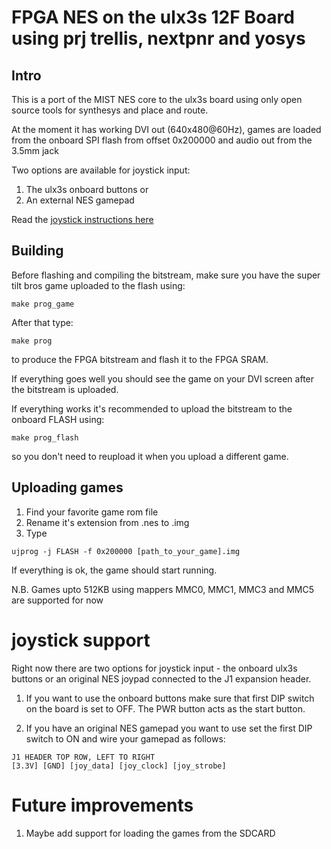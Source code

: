 
# FPGA NES on the ulx3s 12F Board using prj trellis, nextpnr and yosys

## Intro

This is a port of the MIST NES core to the ulx3s board
using only open source tools for synthesys and place and route.

At the moment it has working DVI out (640x480@60Hz),
games are loaded from the onboard SPI flash from offset 0x200000 and
audio out from the 3.5mm jack

Two options are available for joystick input:
1. The ulx3s onboard buttons or
2. An external NES gamepad

Read the [joystick instructions here](#joystick-support)


## Building

Before flashing and compiling the bitstream,
make sure you have the super tilt bros game uploaded to the flash using:

```
make prog_game
```

After that type:

```
make prog
```

to produce the FPGA bitstream and flash it to the FPGA SRAM.

If everything goes well you should see the game on your DVI screen
after the bitstream is uploaded.

If everything works it's recommended to upload the bitstream to the onboard FLASH using:

```
make prog_flash
```

so you don't need to reupload it when you upload a different game.

## Uploading games

1. Find your favorite game rom file
2. Rename it's extension from .nes to .img
4. Type
```
ujprog -j FLASH -f 0x200000 [path_to_your_game].img
```

If everything is ok, the game should start running.

N.B. Games upto 512KB using mappers MMC0, MMC1, MMC3 and MMC5 are supported for now

# joystick support

Right now there are two options for joystick input -
the onboard ulx3s buttons or an original NES joypad connected
to the J1 expansion header.

1. If you want to use the onboard buttons make sure that first DIP switch
on the board is set to OFF. The PWR button acts as the start button.

2. If you have an original NES gamepad you want to use set the first DIP switch to ON
and wire your gamepad as follows:

```
J1 HEADER TOP ROW, LEFT TO RIGHT
[3.3V] [GND] [joy_data] [joy_clock] [joy_strobe]
```

# Future improvements

1. Maybe add support for loading the games from the SDCARD
